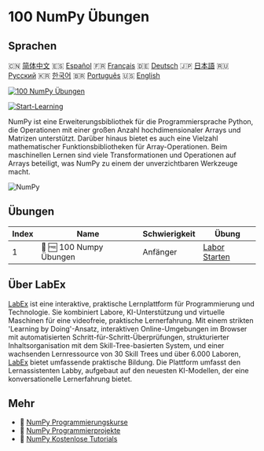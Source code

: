 # 100 NumPy Übungen

## Sprachen

🇨🇳 [简体中文](README_zh.md) 🇪🇸 [Español](README_es.md) 🇫🇷 [Français](README_fr.md) 🇩🇪 [Deutsch](README_de.md) 🇯🇵 [日本語](README_ja.md) 🇷🇺 [Русский](README_ru.md) 🇰🇷 [한국어](README_ko.md) 🇧🇷 [Português](README_pt.md) 🇺🇸 [English](README.md) 

[![100 NumPy Übungen](https://cover-creator.labex.io/100-numpy-exercises.png?lang=de)](https://labex.io/de/courses/100-numpy-exercises)

[![Start-Learning](https://img.shields.io/badge/Start-Learning-whitesmoke?style=for-the-badge)](https://labex.io/de/courses/100-numpy-exercises)

NumPy ist eine Erweiterungsbibliothek für die Programmiersprache Python, die Operationen mit einer großen Anzahl hochdimensionaler Arrays und Matrizen unterstützt. Darüber hinaus bietet es auch eine Vielzahl mathematischer Funktionsbibliotheken für Array-Operationen. Beim maschinellen Lernen sind viele Transformationen und Operationen auf Arrays beteiligt, was NumPy zu einem der unverzichtbaren Werkzeuge macht.

![NumPy](https://img.shields.io/badge/NumPy-whitesmoke?style=for-the-badge&logo=numpy)


## Übungen

|   Index | Name                    | Schwierigkeit   | Übung                                                                                                                     |
|---------|-------------------------|-----------------|---------------------------------------------------------------------------------------------------------------------------|
|       1 | 🧩 🆓 100 Numpy Übungen | Anfänger        | <a target='_blank' href='https://labex.io/de/labs/100-numpy-exercises-20746?course=100-numpy-exercises'>Labor Starten</a> |

## Über LabEx

[LabEx](https://labex.io) ist eine interaktive, praktische Lernplattform für Programmierung und Technologie. Sie kombiniert Labore, KI-Unterstützung und virtuelle Maschinen für eine videofreie, praktische Lernerfahrung. Mit einem strikten 'Learning by Doing'-Ansatz, interaktiven Online-Umgebungen im Browser mit automatisierten Schritt-für-Schritt-Überprüfungen, strukturierter Inhaltsorganisation mit dem Skill-Tree-basierten System, und einer wachsenden Lernressource von 30 Skill Trees und über 6.000 Laboren, [LabEx](https://labex.io) bietet umfassende praktische Bildung. Die Plattform umfasst den Lernassistenten Labby, aufgebaut auf den neuesten KI-Modellen, der eine konversationelle Lernerfahrung bietet.

## Mehr

- 🔗 [NumPy Programmierungskurse](https://github.com/labex-labs/awesome-programming-courses)
- 🔗 [NumPy Programmierprojekte](https://github.com/labex-labs/awesome-programming-projects)
- 🔗 [NumPy Kostenlose Tutorials](https://github.com/labex-labs/numpy-free-tutorials)

